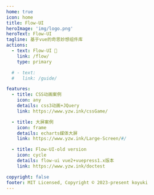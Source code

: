 ```yaml
---
home: true
icon: home
title: Flow-UI
heroImage: 'img/logo.png'
heroText: Flow-UI
tagline: 基于vue的奇思妙想组件库
actions:
  - text: Flow-UI 🚀
    link: /flow/
    type: primary

  # - text:
  #   link: /guide/

features:
  - title: CSS动画案例
    icon: any
    details: css3动画+JQuery
    link: https://www.yzw.ink/cssGame/

  - title: 大屏案例
    icon: frame
    details: echarts媒体大屏
    link: https://www.yzw.ink/Large-Screen/#/

  - title: Flow-UI-old version
    icon: cycle
    details: flow-ui vue2+vuepress1.x版本
    link: https://www.yzw.ink/doctest

copyright: false
footer: MIT Licensed, Copyright © 2023-present koyuki
---
```

